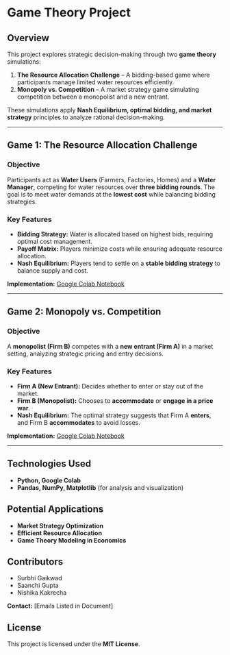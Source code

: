 # **Game Theory Project**

## **Overview**
This project explores strategic decision-making through two **game theory** simulations:

1. **The Resource Allocation Challenge** – A bidding-based game where participants manage limited water resources efficiently.  
2. **Monopoly vs. Competition** – A market strategy game simulating competition between a monopolist and a new entrant.

These simulations apply **Nash Equilibrium, optimal bidding, and market strategy** principles to analyze rational decision-making.

---

## **Game 1: The Resource Allocation Challenge**  
### **Objective**
Participants act as **Water Users** (Farmers, Factories, Homes) and a **Water Manager**, competing for water resources over **three bidding rounds**. The goal is to meet water demands at the **lowest cost** while balancing bidding strategies.

### **Key Features**
- **Bidding Strategy:** Water is allocated based on highest bids, requiring optimal cost management.
- **Payoff Matrix:** Players minimize costs while ensuring adequate resource allocation.
- **Nash Equilibrium:** Players tend to settle on a **stable bidding strategy** to balance supply and cost.

**Implementation:** [Google Colab Notebook](https://colab.research.google.com/drive/1GBRKPaZ2uXS3UG48mtMpiogUOEt0M3ug?usp=sharing)

---

## **Game 2: Monopoly vs. Competition**  
### **Objective**
A **monopolist (Firm B)** competes with a **new entrant (Firm A)** in a market setting, analyzing strategic pricing and entry decisions.

### **Key Features**
- **Firm A (New Entrant):** Decides whether to enter or stay out of the market.
- **Firm B (Monopolist):** Chooses to **accommodate** or **engage in a price war**.
- **Nash Equilibrium:** The optimal strategy suggests that Firm A **enters**, and Firm B **accommodates** to avoid losses.

**Implementation:** [Google Colab Notebook](https://colab.research.google.com/drive/1QOobYVGi9p_KROZ_8FE5hXsIzMtX8u8O?usp=sharing)

---

## **Technologies Used**
- **Python, Google Colab**
- **Pandas, NumPy, Matplotlib** (for analysis and visualization)

## **Potential Applications**
- **Market Strategy Optimization**
- **Efficient Resource Allocation**
- **Game Theory Modeling in Economics**

## **Contributors**
- Surbhi Gaikwad  
- Saanchi Gupta  
- Nishika Kakrecha  

**Contact:** [Emails Listed in Document]  

## **License**
This project is licensed under the **MIT License**.
